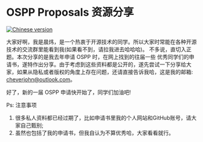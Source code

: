 # OSPP Proposals 资源分享

[![Chinese version](http://cdn.mr8god.cn/img/chinese.svg)](README-zh.md)

大家好啊，我是晨炜，是一个热衷于开源技术的同学。所以大家时常能在各种开源 技术的交流群里能看到我(如果看不到，请拉我进去哈哈哈)。
不多说，直切入正题。本次分享的是我去年申请 OSPP 时，在网上找到的往届一些 优秀同学们的申请书，遂特作出分享。由于考虑到这些资料都是公开的，遂先尝试一下分享给大家，如果从隐私或者版权的角度上存在问题，还请直接告诉我哈，这是我的邮箱: cheverjohn@outlook.com。

好了，新的一届 OSPP 申请快开始了，同学们加油吧!

Ps: 注意事项

1. 很多私人资料都已经过期了，比如申请书里我的个人网站和GitHub账号，请大家自己甄别;
2. 虽然也包括了我的申请书，但我自认为不算优秀哈，大家看看就行。
